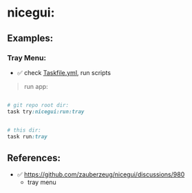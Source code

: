# nicegui:

## Examples:

### Tray Menu:

- ✅️ check [Taskfile.yml](Taskfile.yml), run scripts

> run app:

```ruby

# git repo root dir:
task try:nicegui:run:tray


# this dir:
task run:tray


```

## References:

- ✅️ https://github.com/zauberzeug/nicegui/discussions/980
    - tray menu